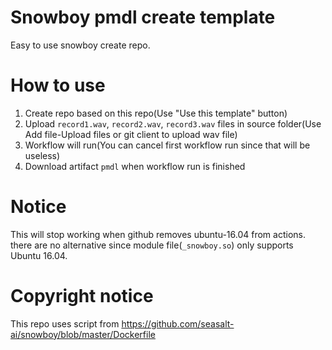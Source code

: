 # Snowboy pmdl create template
Easy to use snowboy create repo.

# How to use
1. Create repo based on this repo(Use "Use this template" button)
2. Upload `record1.wav`, `record2.wav`, `record3.wav` files in source folder(Use Add file-Upload files or git client to upload wav file)
3. Workflow will run(You can cancel first workflow run since that will be useless)
4. Download artifact `pmdl` when workflow run is finished

# Notice
This will stop working when github removes ubuntu-16.04 from actions. there are no alternative since module file(`_snowboy.so`) only supports Ubuntu 16.04.

# Copyright notice
This repo uses script from https://github.com/seasalt-ai/snowboy/blob/master/Dockerfile 
